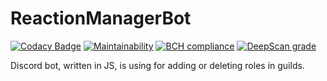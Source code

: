 # ReactionManagerBot

[![Codacy Badge](https://api.codacy.com/project/badge/Grade/78390bece2a4494988af05aa580b4e6d)](https://app.codacy.com/manual/OlegCinema/RMBot?utm_source=github.com&utm_medium=referral&utm_content=OlegCinema/RMBot&utm_campaign=Badge_Grade_Dashboard)
[![Maintainability](https://api.codeclimate.com/v1/badges/91be97d90112f3658ef3/maintainability)](https://codeclimate.com/github/OlegCinema/RMBot/maintainability)
[![BCH compliance](https://bettercodehub.com/edge/badge/OlegCinema/RMBot?branch=master)](https://bettercodehub.com/)
[![DeepScan grade](https://deepscan.io/api/teams/8564/projects/11409/branches/169439/badge/grade.svg)](https://deepscan.io/dashboard#view=project&tid=8564&pid=11409&bid=169439)

Discord bot, written in JS, is using for adding or deleting roles in guilds.
